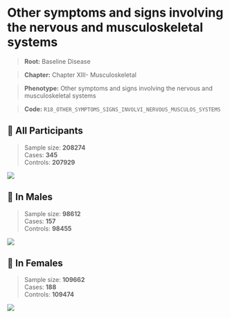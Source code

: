 # Other symptoms and signs involving the nervous and musculoskeletal systems

> **Root:** Baseline Disease  

> **Chapter:** Chapter XIII- Musculoskeletal  

> **Phenotype:** Other symptoms and signs involving the nervous and musculoskeletal systems  

> **Code:** `R18_OTHER_SYMPTOMS_SIGNS_INVOLVI_NERVOUS_MUSCULOS_SYSTEMS`

## 🧪 All Participants  
> Sample size: **208274**  
> Cases: **345**  
> Controls: **207929**
<img src="/Disease/Figures/ALL/Baseline/R18_OTHER_SYMPTOMS_SIGNS_INVOLVI_NERVOUS_MUSCULOS_SYSTEMS.png"/>
<CsvTable src="/Disease_Data/ALL/Baseline/LG_R18_OTHER_SYMPTOMS_SIGNS_INVOLVI_NERVOUS_MUSCULOS_SYSTEMS.csv" label="🔍 View full results" />

## 👨 In Males  
> Sample size: **98612**  
> Cases: **157**  
> Controls: **98455**
<img src="/Disease/Figures/Male/Baseline/R18_OTHER_SYMPTOMS_SIGNS_INVOLVI_NERVOUS_MUSCULOS_SYSTEMS.png"/>
<CsvTable src="/Disease_Data/Male/Baseline/LG_R18_OTHER_SYMPTOMS_SIGNS_INVOLVI_NERVOUS_MUSCULOS_SYSTEMS.csv" label="🔍 View full results" />

## 👩 In Females  
> Sample size: **109662**  
> Cases: **188**  
> Controls: **109474**
<img src="/Disease/Figures/Female/Baseline/R18_OTHER_SYMPTOMS_SIGNS_INVOLVI_NERVOUS_MUSCULOS_SYSTEMS.png"/>
<CsvTable src="/Disease_Data/Female/Baseline/LG_R18_OTHER_SYMPTOMS_SIGNS_INVOLVI_NERVOUS_MUSCULOS_SYSTEMS.csv" label="🔍 View full results" />
